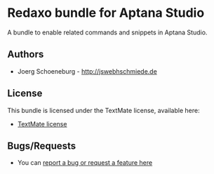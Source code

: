 # Redaxo bundle for Aptana Studio

A bundle to enable related commands and snippets in Aptana Studio.

## Authors

* Joerg Schoeneburg - http://jswebhschmiede.de

## License

This bundle is licensed under the TextMate license, available here:

* [TextMate license](http://svn.textmate.org/trunk/LICENSE)

## Bugs/Requests

* You can [report a bug or request a feature here](http://github.com/jswebschmiede/redaxo.ruble/issues)
